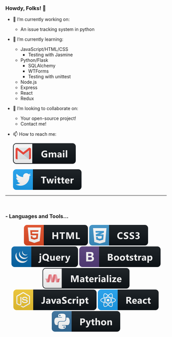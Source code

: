 ### Howdy, Folks! 👋

- 🔭 I’m currently working on:

  - An issue tracking system in python

- 🌱 I’m currently learning:

  - JavaScript/HTML/CSS
    - Testing with Jasmine
  - Python/Flask
    - SQLAlchemy
    - WTForms
    - Testing with unittest
  - Node.js
  - Express
  - React
  - Redux

- 👯 I’m looking to collaborate on:

  - Your open-source project!
  - Contact me!

- 📫 How to reach me:

  [<img src="https://github.com/jrrlokken/jrrlokken/blob/master/svg/social/gmail.svg" alt="html" style="vertical-align:top, margin:4px">](mailto:jrrlokken@gmail.com)
  
  [<img src="https://github.com/jrrlokken/jrrlokken/blob/master/svg/social/twitter.svg" alt="html" style="vertical-align:top, margin:4px">](https://twitter.com/joshualokken)

*************

<br />

### - Languages and Tools...

<p align="center">

<!-- For more icons please follow  https://github.com/MikeCodesDotNET/ColoredBadges -->
<img src="https://github.com/jrrlokken/jrrlokken/blob/master/svg/dev/languages/html.svg" alt="html" style="vertical-align:top, margin-x:4px">
<img src="https://github.com/jrrlokken/jrrlokken/blob/master/svg/dev/languages/css3.svg" alt="css" style="vertical-align:top, margin-x:4px">
<img src="https://github.com/jrrlokken/jrrlokken/blob/master/svg/dev/frameworks/jquery.svg" alt="jquery" style="vertical-align:top, margin:4px">
<img src="https://github.com/jrrlokken/jrrlokken/blob/master/svg/dev/frameworks/bootstrap.svg" alt="bootstrap" style="vertical-align:top, margin:4px">
<img src="https://github.com/jrrlokken/jrrlokken/blob/master/svg/dev/frameworks/materialize.svg" alt="materialize" style="vertical-align:top, margin:4px">
<br />
<img src="https://github.com/jrrlokken/jrrlokken/blob/master/svg/dev/languages/js.svg" alt="javascript" style="vertical-align:top, margin:4px">
<img src="https://github.com/jrrlokken/jrrlokken/blob/master/svg/dev/frameworks/react.svg" alt="react" style="vertical-align:top, margin:4px">
<br />
<img src="https://github.com/jrrlokken/jrrlokken/blob/master/svg/dev/languages/python.svg" alt="python" style="vertical-align:top, margin:4px">



</p>
